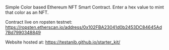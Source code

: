 Simple Color based Ethereum NFT Smart Contract.  Enter a hex value to mint that color as an NFT.

Contract live on ropsten testnet: https://ropsten.etherscan.io/address/0x102FBA23041d0b2453DC84645Ad7Bd7990348849

Website hosted at: https://testanib.github.io/starter_kit/